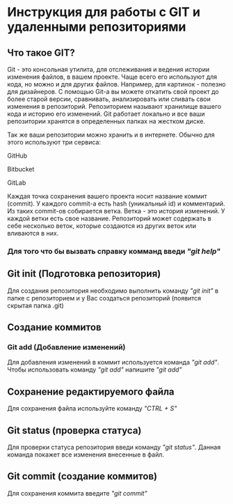 # Инструкция для работы с GIT и удаленными репозиториями #
## Что такое GIT?
Git - это консольная утилита, для отслеживания и ведения истории изменения файлов, в вашем проекте. Чаще всего его используют для кода, но можно и для других файлов. Например, для картинок - полезно для дизайнеров.
С помощью Git-a вы можете откатить свой проект до более старой версии, сравнивать, анализировать или сливать свои изменения в репозиторий.
Репозиторием называют хранилище вашего кода и историю его изменений. Git работает локально и все ваши репозитории хранятся в определенных папках на жестком диске.

Так же ваши репозитории можно хранить и в интернете. Обычно для этого используют три сервиса:

GitHub

Bitbucket

GitLab

Каждая точка сохранения вашего проекта носит название коммит (commit). У каждого commit-a есть hash (уникальный id) и комментарий. Из таких commit-ов собирается ветка. Ветка - это история изменений. У каждой ветки есть свое название. Репозиторий может содержать в себе несколько веток, которые создаются из других веток или вливаются в них.

### Для того что бы вызвать справку комманд введи *"git help"*

## Git init (Подготовка репозитория)
Для создания репозитория необходимо выполнить команду *"git init"* в папке с репозиторием и у Вас создаться репозиторий (появится скрытая папка .git)

## Создание коммитов

### Git add (Добавление изменений)
Для добавления изменений в коммит используется команда *"git add"*. Чтобы использовать команду *"git add"* напишите *"git add" <filename>*

## Сохранение редактируемого файла
Для сохранения файла используйте команду *"CTRL + S"*

## Git status (проверка статуса)
Для проверки статуса репозитория введи команду *"git status"*. Данная команда покажет все изменения внесенные в файл.

## Git commit (создание коммитов)
Для сохранения коммита введите *"git commit"*
